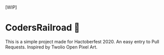 [WIP]
# CodersRailroad 🚂 

This is a simple project made for Hactoberfest 2020. An easy entry to Pull Requests. Inspired by Twolio Open Pixel Art.

